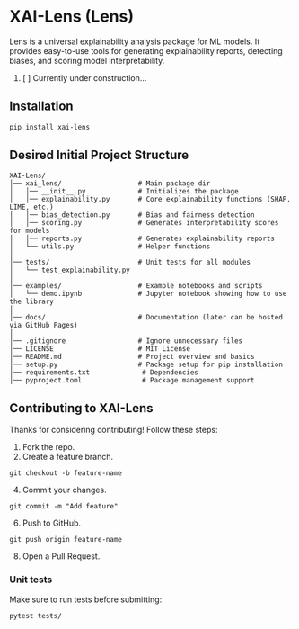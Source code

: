 # XAI-Lens (Lens)

Lens is a universal explainability analysis package for ML models. It provides easy-to-use tools for generating explainability reports, detecting biases, and scoring model interpretability. 

1. [ ] Currently under construction...

## Installation
```bash
pip install xai-lens
```
## Desired Initial Project Structure
```
XAI-Lens/
│── xai_lens/                   # Main package dir
│   │── __init__.py             # Initializes the package
│   │── explainability.py       # Core explainability functions (SHAP, LIME, etc.)
│   │── bias_detection.py       # Bias and fairness detection
│   │── scoring.py              # Generates interpretability scores for models
│   │── reports.py              # Generates explainability reports
│   └── utils.py                # Helper functions
│
│── tests/                      # Unit tests for all modules
│   └── test_explainability.py
│
│── examples/                   # Example notebooks and scripts
│   └── demo.ipynb              # Jupyter notebook showing how to use the library
│
│── docs/                       # Documentation (later can be hosted via GitHub Pages)
│
│── .gitignore                  # Ignore unnecessary files
│── LICENSE                     # MIT License
│── README.md                   # Project overview and basics
│── setup.py                    # Package setup for pip installation
│── requirements.txt             # Dependencies
│── pyproject.toml               # Package management support

```

## Contributing to XAI-Lens

Thanks for considering contributing! Follow these steps:

1. Fork the repo.
2. Create a feature branch.
```
git checkout -b feature-name
```
4. Commit your changes.
```
git commit -m "Add feature"
```
6. Push to GitHub.
```
git push origin feature-name
```
8. Open a Pull Request.

### Unit tests
Make sure to run tests before submitting:
```bash
pytest tests/
```
